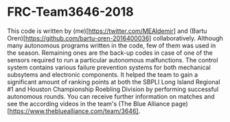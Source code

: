 # FRC-Team3646-2018
This code is written by (me)[https://twitter.com/MEAldemir] and (Bartu Oren)[https://github.com/bartu-oren-2016400036] collaboratively. Although many autonomous programs written in the code, few of them was used in the season. Remaining ones are the back-up codes in case of one of the sensors required to run a particular autonomous malfunctions. The control system contains various failure prevention systems for both mechanical subsytems and electronic components.
It helped the team to gain a significant amount of ranking points at both the SBPLI Long Island Regional #1 and Houston Championship Roebling Division by performing successful autonomous rounds. You can receive further information on matches and see the according videos in the team's (The Blue Alliance page)[https://www.thebluealliance.com/team/3646].
